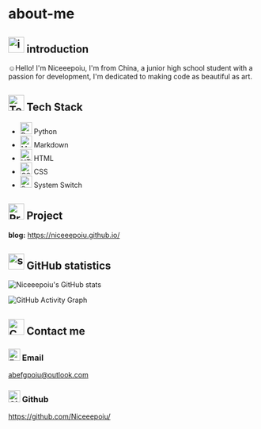 # about-me

## <img src="https://cdn-icons-png.flaticon.com/512/14562/14562320.png" alt="introduction" width="32" height="32"> introduction

☺️Hello! I'm Niceeepoiu, I'm from China, a junior high school student with a passion for development, I'm dedicated to making code as beautiful as art.

## <img src="https://cdn-icons-png.flaticon.com/512/14466/14466854.png" alt="Tech Stack" width="32" height="32"> Tech Stack

- <img src="https://cdn-icons-png.flaticon.com/512/5968/5968350.png" alt="Python" width="24" height="24"> Python
- <img src="https://cdn-icons-png.flaticon.com/512/9755/9755739.png" alt="Markdown" width="24" height="24"> Markdown
- <img src="https://cdn-icons-png.flaticon.com/512/1051/1051277.png" alt="HTML" width="24" height="24"> HTML
- <img src="https://cdn-icons-png.flaticon.com/512/732/732190.png" alt="CSS" width="24" height="24"> CSS
- <img src="https://cdn-icons-png.flaticon.com/512/3686/3686918.png" alt="System Switch" width="24" height="24"> System Switch

## <img src="https://cdn-icons-png.flaticon.com/512/4997/4997543.png" alt="Project" width="32" height="32"> Project

**blog:** https://niceeepoiu.github.io/

## <img src="https://cdn-icons-png.flaticon.com/512/8140/8140174.png" alt="statistics" width="32" height="32"> GitHub statistics

![Niceeepoiu's GitHub stats](https://github-readme-stats.vercel.app/api?username=Niceeepoiu&show_icons=true&theme=default)

![GitHub Activity Graph](https://github-readme-activity-graph.vercel.app/graph?username=Niceeepoiu&theme=minimal)

##  <img src="https://cdn-icons-png.flaticon.com/512/3177/3177440.png" alt="Contact" width="32" height="32"> Contact me

###  <img src="https://cdn-icons-png.flaticon.com/512/9068/9068877.png" alt="Email" width="24" height="24"> Email
abefgpoiu@outlook.com

### <img src="https://cdn-icons-png.flaticon.com/512/2111/2111432.png" alt="Github" width="24" height="24"> Github
https://github.com/Niceeepoiu/
